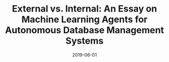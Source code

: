 ---
title: "External vs. Internal: An Essay on Machine Learning Agents for Autonomous Database Management Systems"
collection: publications
permalink: /publication/2019-06-01-pavlo19-ieee
date: 2019-06-01
authors: 'Andrew Pavlo, Matthew Butrovich, Ananya Joshi, Lin Ma, Prashanth Menon, Dana Van Aken, Lisa Lee, Ruslan Salakhutdinov'
venue: 'IEEE Data Engineering Bulletin'
paperurl: 'http://danavanaken.com/files/pavlo19-ieee.pdf'
citation: 'Andrew Pavlo, Matthew Butrovich, Ananya Joshi, Lin Ma, Prashanth Menon, Dana Van Aken, Lisa Lee, Ruslan Salakhutdinov. <i>IEEE Data Engineering Bulletin</i>, 2019.'
---